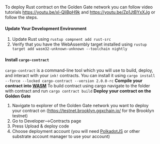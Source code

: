 To deploy Rust contract on the Golden Gate network you can follow video tutorials <https://youtu.be/xl-QliBpH9k> and <https://youtu.be/Zp1JtBYxXJg> or follow the steps.

#### Update Your Development Environment ####

1. Update Rust using `rustup compnent add rust-src`
2. Verify that you have the WebAssembly target installed using `rustup target add wasm32-unknown-unknown --toolchain nightly`

#### Install `cargo-contract` ####

`cargo-contract` is a command-line tool which you will use to build, deploy, and interact with your `ink!` contracts. You can install it using `cargo install --force --locked cargo-contract --version 2.0.0-rc`
**Compile your contract into [WASM][wasm]**
To build contract using cargo navigate to the folder with contract and run `cargo contract build`
**Deploy your contract on the Golden Gate**
1. Navigate to explorer of the Golden Gate network you want to deploy your contract on (<https://testnet.brooklyn.ggxchain.io/> for the Brooklyn testnet)
2. Go to Developer-->Contracts page
3. Press Upload & deploy code
4. Choose deployment account (you will need [PolkadotJS][polkadotjs] or other substrate account manager to use your account)

[wasm]: ./wasm.md
[polkadotjs]: ./polkadotjs.md